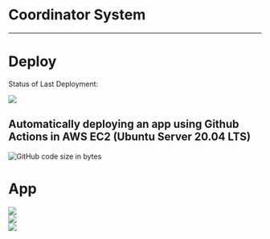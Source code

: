 # Coordinator System
------
# Deploy
Status of Last Deployment: <br>

<img src="https://github.com/sigmade/coordinator/workflows/CI/badge.svg?branch=master">

Automatically deploying an app using Github Actions in AWS EC2 (Ubuntu Server 20.04 LTS)
------
<img alt="GitHub code size in bytes" src="https://img.shields.io/github/languages/code-size/sigmade/coordinator">

# App

<img src="https://sun9-34.userapi.com/impg/uNxP0XXJGQhqlVZuyQPTEBYqv-Rek7Q2v4Em-Q/2SgoS7T-M18.jpg?size=400x769&quality=96&proxy=1&sign=3b5ab08ddb02a3bf3b3b164b8f90f9c9&type=album"><br>
<img src="https://sun9-11.userapi.com/impg/_f5ZRxqQSCxD3yxGsAFpDU_lHWVyYSbHQPDdUw/QLTxw90du6k.jpg?size=400x816&quality=96&proxy=1&sign=d67f88fe35eba5cc244ee60b895c9482&type=album"><br>
<img src="https://sun9-18.userapi.com/impg/qjPIKKy4wA0ygUtfo9XfYxczUZTvdq1mZanV-w/XXmASzagwZ4.jpg?size=400x795&quality=96&proxy=1&sign=e70b0b8e07ca4c74c20d9ed0d21d6be5&type=album">
